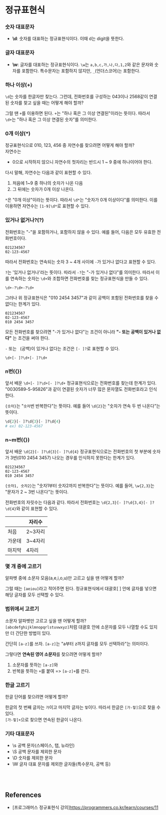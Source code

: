 # 정규표현식
### 숫자 대표문자
* **\d**: 숫자를 대표하는 정규표현식이다. 이때 d는 digit을 뜻한다.

### 글자 대표문자
* **\w**: 글자를 대표하는 정규표현식이다. `\w`는 `a,b,c,가,나,다,1,2`와 같은 문자와 숫자를 포함한다. 특수문자는 포함하지 않지만, `_`(언더스코어)는 포함한다.

### 하나 이상(+)
`\d`는 숫자를 한글자만 찾는다. 그런데, 전화번호를 구성하는 043이나 2568같이 연결된 숫자를 찾고 싶을 때는 어떻게 해야 할까?

그럴 땐 `+`를 이용하면 된다. `+`는 "하나 혹은 그 이상 연결된"이라는 뜻이다. 따라서 `\d+`는 "하나 혹은 그 이상 연결된 숫자"를 의미한다.

### 0개 이상(\*)
정규표현식으로 010, 123, 456 중 자연수를 찾으려면 어떻게 해야 할까? <br>
자연수는
* 0으로 시작하지 않으니 자연수의 첫자리는 반드시 1 ~ 9 중에 하나이어야 한다.

다시 말해, 자연수는 다음과 같이 표현할 수 있다.
1. 처음에 1~9 중 하나의 숫자가 나온 다음
2. 그 뒤에는 숫자가 0개 이상 나온다.

`*`은 "0개 이상"이라는 뜻이다. 따라서 `\d*`는 "숫자가 0개 이상이다"를 의미한다. 이를 이용하면 자연수는 `[1-9]\d*`로 표현할 수 있다.

### 있거나 없거나?(?)
전화번호는 "-"을 포함하거나, 포함하지 않을 수 있다. 예를 들어, 다음은 모두 유효한 전화번호이다.
```
021234567
02-123-4567
```
따라서 전화번호는 연속되는 숫자 3 ~ 4개 사이에 `-`가 있거나 없다고 표현할 수 있다.

`?`는 '있거나 없거나'라는 뜻이다. 따라서 `-?`는 "-가 있거나 없다"를 의미한다. 따라서 이를 연속하는 숫자는 `\d+`와 조합하면 전화번호를 찾는 정규표현식을 만들 수 있다.
```
\d+-?\d+-?\d+
```
그러나 위 정규표현식은 "010 2454 3457"과 같이 공백이 포함된 전화번호를 찾을 수 없다는 한계가 있다.
```
021234567
02-123-4567
010 2454 3457
```
모든 전화번호를 찾으려면 "-가 있거나 없다"는 조건이 아니라 **"- 또는 공백이 있거나 없다"** 는 조건을 써야 한다.

`-` 또는 ` `(공백)이 있거나 없다는 조건은 `[- ]?`로 표현할 수 있다.
```
\d+[- ]?\d+[- ]?\d+
```

### n번({})
앞서 배운 `\d+[- ]?\d+[- ]?\d+` 정규표현식으로는 전화번호를 찾는데 한계가 있다. "0030589-5-95826"과 같이 연결된 숫자가 너무 많은 문자열도 전화번호라고 인식한다.

`{숫자}`는 "`숫자`번 반복한다"는 뜻이다. 예를 들어 `\d{2}`는 "숫자가 연속 두 번 나온다"는 뜻이다.
```python
\d{2}[- ]?\d{3}[- ]?\d{4}
# ex) 02-123-4567
```

### n~m번({})
앞서 배운 `\d{2}[- ]?\d{3}[- ]?\d{4}` 정규표현식으로는 전화번호의 첫 부분에 숫자가 3번(010 2454 3457) 나오는 경우를 인식하지 못한다는 한계가 있다. 
```
021234567
02-123-4567
010 2454 3457
```
`{숫자1, 숫자2}`는 "숫자1부터 숫자2까지 반복한다"는 뜻이다. 예를 들어, `\w{2,3}`는 "문자가 2 ~ 3번 나온다"는 뜻이다.

전화번호의 자릿수는 다음과 같다. 따라서 전화번호는 `\d{2,3}[- ]?\d{3,4}[- ]?\d{4}`와 같이 표현할 수 있다.

　|자리수
---|---
처음|2~3자리
가운데|3~4자리
마지막|4자리

### 몇 개 중에 고르기
알파벳 중에 소문자 모음(a,e,i,o,u)만 고르고 싶을 땐 어떻게 할까?

그럴 때는 `[aeiou]`라고 적어주면 된다. 정규표현식에서 대괄호[ ] 안에 글자를 넣으면 해당 글자를 모두 선택할 수 있다.

### 범위에서 고르기
소문자 알파벳만 고르고 싶을 땐 어떻게 할까?<br>
`[abcdefghijklmnopqrlstuvwxyz]`처럼 대괄호 안에 소문자를 모두 나열할 수도 있지만 더 간단한 방법이 있다.

간단히 `[a-z]`를 쓰자. `[a-z]`는 "a부터 z까지 글자를 모두 선택하라"는 의미이다.

그렇다면 **연속된 영어 소문자**를 찾으려면 어떻게 할까?
1. 소문자를 뜻하는 `[a-z]`와
2. 반복을 뜻하는 `+`를 붙여 => `[a-z]+`를 쓴다.

### 한글 고르기
한글 단어를 찾으려면 어떻게 할까?

한글의 첫 번째 글자는 `가`이고 마지막 글자는 `힣`이다. 따라서 한글은 `[가-힣]`으로 찾을 수 있다.<br>
`[가-힣]+`으로 찾으면 연속된 한글이 나온다.

### 기타 대표문자
* \s 공백 문자(스페이스, 탭, 뉴라인)
* \S 공백 문자를 제외한 문자
* \D 숫자를 제외한 문자
* \W 글자 대표 문자를 제외한 글자들(특수문자, 공백 등)



<br><br>

## References
* [프로그래머스 정규표현식 강의]https://programmers.co.kr/learn/courses/11














